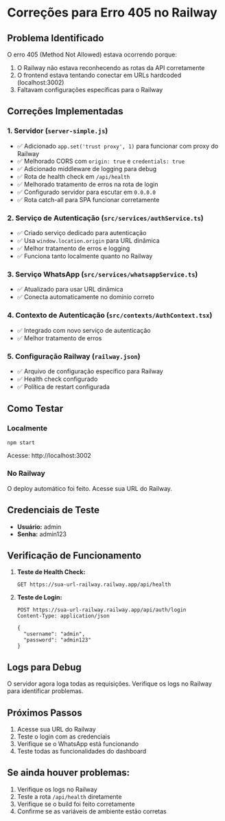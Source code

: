 # Correções para Erro 405 no Railway

## Problema Identificado
O erro 405 (Method Not Allowed) estava ocorrendo porque:
1. O Railway não estava reconhecendo as rotas da API corretamente
2. O frontend estava tentando conectar em URLs hardcoded (localhost:3002)
3. Faltavam configurações específicas para o Railway

## Correções Implementadas

### 1. Servidor (`server-simple.js`)
- ✅ Adicionado `app.set('trust proxy', 1)` para funcionar com proxy do Railway
- ✅ Melhorado CORS com `origin: true` e `credentials: true`
- ✅ Adicionado middleware de logging para debug
- ✅ Rota de health check em `/api/health`
- ✅ Melhorado tratamento de erros na rota de login
- ✅ Configurado servidor para escutar em `0.0.0.0`
- ✅ Rota catch-all para SPA funcionar corretamente

### 2. Serviço de Autenticação (`src/services/authService.ts`)
- ✅ Criado serviço dedicado para autenticação
- ✅ Usa `window.location.origin` para URL dinâmica
- ✅ Melhor tratamento de erros e logging
- ✅ Funciona tanto localmente quanto no Railway

### 3. Serviço WhatsApp (`src/services/whatsappService.ts`)
- ✅ Atualizado para usar URL dinâmica
- ✅ Conecta automaticamente no domínio correto

### 4. Contexto de Autenticação (`src/contexts/AuthContext.tsx`)
- ✅ Integrado com novo serviço de autenticação
- ✅ Melhor tratamento de erros

### 5. Configuração Railway (`railway.json`)
- ✅ Arquivo de configuração específico para Railway
- ✅ Health check configurado
- ✅ Política de restart configurada

## Como Testar

### Localmente
```bash
npm start
```
Acesse: http://localhost:3002

### No Railway
O deploy automático foi feito. Acesse sua URL do Railway.

## Credenciais de Teste
- **Usuário:** admin
- **Senha:** admin123

## Verificação de Funcionamento

1. **Teste de Health Check:**
   ```
   GET https://sua-url-railway.railway.app/api/health
   ```

2. **Teste de Login:**
   ```
   POST https://sua-url-railway.railway.app/api/auth/login
   Content-Type: application/json
   
   {
     "username": "admin",
     "password": "admin123"
   }
   ```

## Logs para Debug
O servidor agora loga todas as requisições. Verifique os logs no Railway para identificar problemas.

## Próximos Passos
1. Acesse sua URL do Railway
2. Teste o login com as credenciais
3. Verifique se o WhatsApp está funcionando
4. Teste todas as funcionalidades do dashboard

## Se ainda houver problemas:
1. Verifique os logs no Railway
2. Teste a rota `/api/health` diretamente
3. Verifique se o build foi feito corretamente
4. Confirme se as variáveis de ambiente estão corretas 